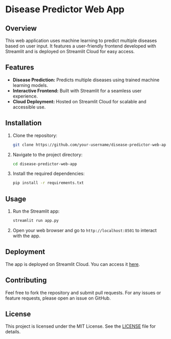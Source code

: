 # Disease Predictor Web App

## Overview
This web application uses machine learning to predict multiple diseases based on user input. It features a user-friendly frontend developed with Streamlit and is deployed on Streamlit Cloud for easy access.

## Features
- **Disease Prediction:** Predicts multiple diseases using trained machine learning models.
- **Interactive Frontend:** Built with Streamlit for a seamless user experience.
- **Cloud Deployment:** Hosted on Streamlit Cloud for scalable and accessible use.

## Installation

1. Clone the repository:
   ```bash
   git clone https://github.com/your-username/disease-predictor-web-app.git
   ```
2. Navigate to the project directory:
   ```bash
   cd disease-predictor-web-app
   ```
3. Install the required dependencies:
   ```bash
   pip install -r requirements.txt
   ```

## Usage

1. Run the Streamlit app:
   ```bash
   streamlit run app.py
   ```
2. Open your web browser and go to `http://localhost:8501` to interact with the app.

## Deployment

The app is deployed on Streamlit Cloud. You can access it [here]([https://share.streamlit.io/your-username/disease-predictor-web-app](https://mlwebapp-x.streamlit.app/)).

## Contributing

Feel free to fork the repository and submit pull requests. For any issues or feature requests, please open an issue on GitHub.

## License

This project is licensed under the MIT License. See the [LICENSE](LICENSE) file for details.

```
